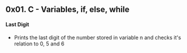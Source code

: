 ## 0x01. C - Variables, if, else, while
#### Last Digit
- Prints the last digit of the number stored in variable n and checks it's relation to 0, 5 and 6
